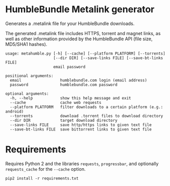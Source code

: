 HumbleBundle Metalink generator
===============================

Generates a .metalink file for your HumbleBundle downloads.

The generated .metalink file includes HTTPS, torrent and magnet links, as well as other information provided by the HumbleBundle API (file size, MD5/SHA1 hashes).

	usage: metahumble.py [-h] [--cache] [--platform PLATFORM] [--torrents]
	                     [--dir DIR] [--save-links FILE] [--save-bt-links FILE]
	                     email password

	positional arguments:
	  email                 humblebundle.com login (email address)
	  password              humblebundle.com password

	optional arguments:
	  -h, --help            show this help message and exit
	  --cache               cache web requests
	  --platform PLATFORM   filter downloads to a certain platform (e.g.: android)
	  --torrents            download .torrent files to download directory
	  --dir DIR             target download directory
	  --save-links FILE     save http/https links to given text file
	  --save-bt-links FILE  save bittorrent links to given text file


Requirements
============

Requires Python 2 and the libraries `requests`, `progressbar`, and optionally `requests_cache` for the `--cache` option.

    pip2 install -r requirements.txt
